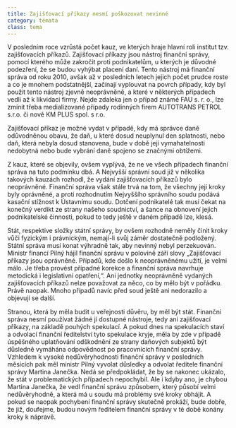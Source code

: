 ```yaml
---
title: Zajišťovací příkazy nesmí poškozovat nevinné
category: témata
class: tema
---
```


V posledním roce vzrůstá počet kauz, ve kterých hraje hlavní roli institut tzv. zajišťovacích příkazů. Zajišťovací příkazy jsou nástroj finanční správy, pomocí kterého může zakročit proti podnikatelům, u kterých je důvodné podezření, že se budou vyhýbat placení daní. Tento nástroj má finanční správa od roku 2010, avšak až v posledních letech jejich počet prudce roste a co je mnohem podstatnější, začínají vyplouvat na povrch případy, kdy byl použit tento nástroj zjevně neoprávněně, a které v některých případech vedli až k likvidaci firmy. Nejde zdaleka jen o případ známé FAU s. r. o., lze zmínit třeba medializované případy rodinných firem AUTOTRANS PETROL s.r.o. či nově KM PLUS spol. s r.o.

Zajišťovací příkaz je možné vydat v případě, kdy má správce daně odůvodněnou obavu, že daň, u které dosud neuplynul den splatnosti, nebo daň, která nebyla dosud stanovena, bude v době její vymahatelnosti nedobytná nebo bude vybrání daně spojeno se značnými obtížemi.

Z kauz, které se objevily, ovšem vyplývá, že ne ve všech případech finanční správa na tuto podmínku dbá. A Nejvyšší správní soud již v několika takových kauzách rozhodl, že vydání zajišťovacích příkazů bylo neoprávněné. Finanční správa však stále trvá na tom, že všechny její kroky byly oprávněné, a proti rozhodnutím Nejvyššího správního soudu podává kasační stížnost k Ústavnímu soudu. Dotčení podnikatelé tak musí čekat na konečný verdikt ze strany našeho soudnictví, a šance na obnovení jejich podnikatelské činnosti, pokud to tedy ještě v daném případě lze, klesá.

Stát, respektive složky státní správy, by ovšem rozhodně neměly činit kroky vůči fyzickým i právnickým, nemají-li svůj záměr dostatečně podložený. Státní správa musí konat výhradně tak, aby nevinný nebyl perzekuován. Ministr financí Pilný hájil finanční správu v polovině září slovy „Zajišťovací příkazy jsou oprávněné. Případů, kde došlo k neoprávněnému užití, je velmi málo. Je třeba provést případné korekce a finanční správa navrhuje metodická i legislativní opatření,“. Ani jednotky neoprávněně vydaných zajišťovacích příkazů nelze považovat za něco, co by mělo být v pořádku. Právě naopak. Mnoho případů navíc před soud ještě ani nedorazilo a objevují se další. 

Stranou, která by měla budit u veřejnosti důvěru, by měl být stát. Finanční správa nesmí používat žádné jí dostupné nástroje, tedy ani zajišťovací příkazy, na základě pouhých spekulací. A pokud dnes na spekulacích staví a odvolací finanční ředitelství tyto spekulace kryje, měla by zde v případě úspěšného uplatňování odškodnění ze strany daňových subjektů být důsledně vymáhána odpovědnost po pracovnících finanční správy. Vzhledem k vysoké nedůvěryhodnosti finanční správy v posledních měsících pak měl ministr Pilný vyvolat důsledky a odvolat ředitele finanční správy Martina Janečka. Nedá se předpokládat, že by se nakonec ukázalo, že stát v problematických případech nepochybil. Ale i kdyby ano, je chybou Martina Janečka, že vedl finanční správu způsobem, který působí velmi nedůvěryhodně, a která má u soudu má problémy své kroky obhájit. A pokud se naopak pochybení finanční správy skutečně prokáží, bude dobře, že již, doufejme, budou novým ředitelem finanční správy v té době konány kroky k nápravě. 

